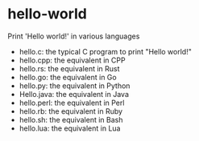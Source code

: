 # hello-world

Print 'Hello world!' in various languages

- hello.c: the typical C program to print "Hello world!"
- hello.cpp: the equivalent in CPP
- hello.rs: the equivalent in Rust
- hello.go: the equivalent in Go
- hello.py: the equivalent in Python
- Hello.java: the equivalent in Java
- hello.perl: the equivalent in Perl
- hello.rb: the equivalent in Ruby
- hello.sh: the equivalent in Bash
- hello.lua: the equivalent in Lua
